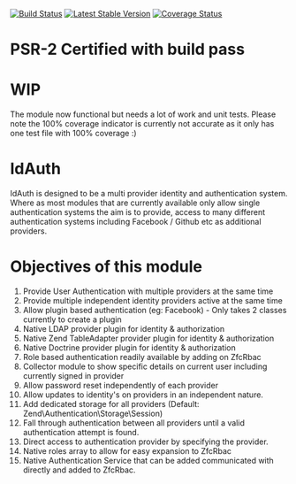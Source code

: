 [![Build Status](https://travis-ci.org/Nitecon/IdAuth.png?branch=master)](https://travis-ci.org/Nitecon/IdAuth) 
[![Latest Stable Version](https://poser.pugx.org/nitecon/IdAuth/v/stable.png)](https://packagist.org/packages/nitecon/IdAuth) 
[![Coverage Status](https://coveralls.io/repos/Nitecon/IdAuth/badge.png?branch=master)](https://coveralls.io/r/Nitecon/IdAuth?branch=master)

PSR-2 Certified with build pass
===============================

WIP
===
The module now functional but needs a lot of work and unit tests.  Please note the 100% coverage indicator
is currently not accurate as it only has one test file with 100% coverage :)

IdAuth
=====
IdAuth is designed to be a multi provider identity and authentication system.  Where as most modules
that are currently available only allow single authentication systems the aim is to provide, access
to many different authentication systems including Facebook / Github etc as additional providers.

Objectives of this module
=========================
  1. Provide User Authentication with multiple providers at the same time
  2. Provide multiple independent identity providers active at the same time
  3. Allow plugin based authentication (eg: Facebook) - Only takes 2 classes currently to create a plugin
  4. Native LDAP provider plugin for identity & authorization
  5. Native Zend TableAdapter provider plugin for identity & authorization
  6. Native Doctrine provider plugin for identity & authorization
  7. Role based authentication readily available by adding on ZfcRbac
  8. Collector module to show specific details on current user including currently signed in provider
  9. Allow password reset independently of each provider
  10. Allow updates to identity's on providers in an independent nature.
  11. Add dedicated storage for all providers (Default: Zend\Authentication\Storage\Session)
  12. Fall through authentication between all providers until a valid authentication attempt is found.
  13. Direct access to authentication provider by specifying the provider.
  14. Native roles array to allow for easy expansion to ZfcRbac
  15. Native Authentication Service that can be added communicated with directly and added to ZfcRbac.
